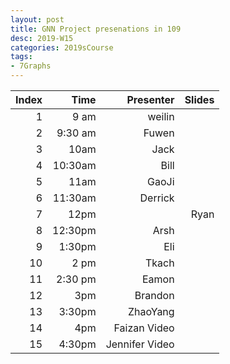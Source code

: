 ```yaml
---
layout: post
title: GNN Project presenations in 109  
desc: 2019-W15
categories: 2019sCourse
tags:
- 7Graphs
---
```



| Index | Time | Presenter | Slides |
| -----: | -----: | ---------: | -------------------------------: |  
| 1| 9 am | weilin |    |  
| 2| 9:30 am | Fuwen |    |  
| 3| 10am | Jack |    |  
| 4| 10:30am | Bill |    |  
| 5| 11am | GaoJi |    |  
| 6| 11:30am | Derrick |    |  
| 7| 12pm |  | Ryan   |  
| 8| 12:30pm | Arsh |    |  
| 9| 1:30pm | Eli |    |  
| 10| 2 pm  | Tkach |    |  
| 11| 2:30 pm | Eamon |    |  
| 12| 3pm  | Brandon |    |  
| 13| 3:30pm | ZhaoYang |    |  
| 14| 4pm | Faizan Video |    |  
| 15| 4:30pm | Jennifer Video |    |  
